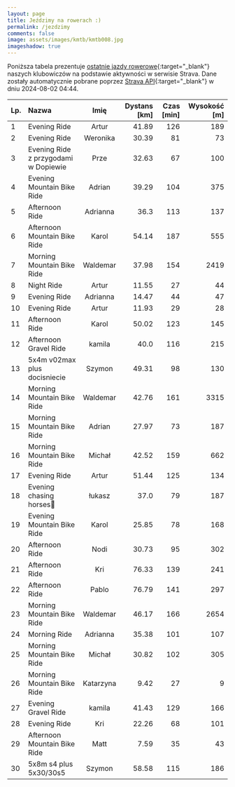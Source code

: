 ```yaml
---
layout: page
title: Jeździmy na rowerach :)
permalink: /jezdzimy
comments: false
image: assets/images/kmtb/kmtb008.jpg
imageshadow: true
---
```


Poniższa tabela prezentuje [ostatnie jazdy rowerowe](https://www.strava.com/clubs/336381){:target="_blank"} naszych klubowiczów na podstawie aktywności w serwisie Strava. Dane zostały automatycznie pobrane poprzez [Strava API](https://developers.strava.com/docs/reference/#api-Clubs-getClubActivitiesById){:target="_blank"} w dniu 2024-08-02 04:44.

Lp. | Nazwa | Imię | Dystans [km] | Czas [min] | Wysokość [m]
:--- | :--- | :---: | ---: | ---: | ---:
1|Evening Ride|Artur|41.89|126|189
2|Evening Ride|Weronika|30.39|81|73
3|Evening Ride z przygodami w Dopiewie|Prze|32.63|67|100
4|Evening Mountain Bike Ride|Adrian|39.29|104|375
5|Afternoon Ride|Adrianna|36.3|113|137
6|Afternoon Mountain Bike Ride|Karol|54.14|187|555
7|Morning Mountain Bike Ride|Waldemar|37.98|154|2419
8|Night Ride|Artur|11.55|27|44
9|Evening Ride|Adrianna|14.47|44|47
10|Evening Ride|Artur|11.93|29|28
11|Afternoon Ride|Karol|50.02|123|145
12|Afternoon Gravel Ride|kamila|40.0|116|215
13|5x4m v02max plus docisniecie|Szymon|49.31|98|130
14|Morning Mountain Bike Ride|Waldemar|42.76|161|3315
15|Morning Mountain Bike Ride|Adrian|27.97|73|187
16|Morning Mountain Bike Ride|Michał|42.52|159|662
17|Evening Ride|Artur|51.44|125|134
18|Evening chasing horses🤠|łukasz|37.0|79|187
19|Evening Mountain Bike Ride|Karol|25.85|78|168
20|Afternoon Ride|Nodi|30.73|95|302
21|Afternoon Ride|Kri|76.33|139|241
22|Afternoon Ride|Pablo|76.79|141|297
23|Morning Mountain Bike Ride|Waldemar|46.17|166|2654
24|Morning Ride|Adrianna|35.38|101|107
25|Morning Mountain Bike Ride|Michał|30.82|102|305
26|Morning Mountain Bike Ride|Katarzyna|9.42|27|9
27|Evening Gravel Ride|kamila|41.43|129|166
28|Evening Ride|Kri|22.26|68|101
29|Afternoon Mountain Bike Ride|Matt|7.59|35|43
30|5x8m s4 plus 5x30/30s5|Szymon|58.58|115|186
